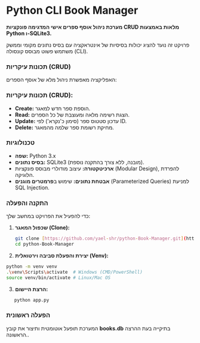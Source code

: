 # Python CLI Book Manager

**מערכת ניהול אוסף ספרים אישי המדגימה פונקציות CRUD מלאות באמצעות Python ו-SQLite3.**

פרויקט זה נועד להציג יכולות בסיסיות של אינטראקציה עם בסיס נתונים מקומי וממשק משתמש פשוט מבוסס קונסולה (CLI).


### תכונות עיקריות (CRUD)

האפליקציה מאפשרת ניהול מלא של אוסף הספרים:
### תכונות עיקריות (CRUD):

* **Create:** הוספת ספר חדש למאגר.
* **Read:** הצגת רשימה מלאה ומעוצבת של כל הספרים.
* **Update:** עדכון סטטוס ספר (סימון כ'נקרא') לפי ID.
* **Delete:** מחיקת רשומת ספר שלמה מהמאגר.

### טכנולוגיות
* **שפה:** Python 3.x
* **בסיס נתונים:** SQLite3 (מובנה, ללא צורך בהתקנה נוספת).
* **ארכיטקטורה:** עיצוב מודולרי מבוסס פונקציות (Modular Design), להפרדת הלוגיקה.
* **אבטחת נתונים:** שימוש ב**פרמטרים מוגנים** (Parameterized Queries) למניעת SQL Injection.

### התקנה והפעלה

כדי להפעיל את הפרויקט במחשב שלך:

1.  **שכפול המאגר (Clone):**
    ```bash
    git clone [https://github.com/yael-shr/python-Book-Manager.git](https://github.com/yael-shr/python-Book-Manager.git)
    cd python-Book-Manager
    ```


2.  **יצירת והפעלת סביבה וירטואלית (Venv):**
   ```bash
   python -m venv venv
   .\venv\Scripts\activate  # Windows (CMD/PowerShell)
   source venv/bin/activate # Linux/Mac OS
   ```
3.  **הרצת היישום:**


 ```bash
    python app.py
  ```

### הפעלה ראשונית
המערכת תופעל אוטומטית ותיצור את קובץ **books.db** בתיקייה בעת ההרצה הראשונה..
